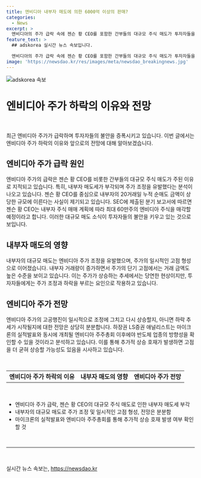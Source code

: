 ```yaml
---
title: 엔비디아 내부자 매도에 의한 6000억 이상의 판매?
categories:
  - News
excerpt: >
  엔비디아의 주가 급락 속에 젠슨 황 CEO를 포함한 간부들의 대규모 주식 매도가 투자자들을 불안하게 만들었습니다. 내부자의 순매도 금액이 크게 늘면서 시가총액이 2000억달러나 증발했고, 주가는 사상 최고치에서 12.8% 하락했습니다. 젠슨 황 CEO는 2025년까지 60만주의 주식을 매각할 계획이고, 다른 간부들도 대규모 매도를 예고했습니다. 향후 주가 추이는 엔비디아 주주총회 이후의 마이크론 실적발표와 연관돼 있을 전망입니다.
feature_text: >
  ## adskorea 실시간 뉴스 속보입니다.

  엔비디아의 주가 급락 속에 젠슨 황 CEO를 포함한 간부들의 대규모 주식 매도가 투자자들을 불안하게 만들었습니다. 내부자의 순매도 금액이 크게 늘면서 시가총액이 2000억달러나 증발했고, 주가는 사상 최고치에서 12.8% 하락했습니다. 젠슨 황 CEO는 2025년까지 60만주의 주식을 매각할 계획이고, 다른 간부들도 대규모 매도를 예고했습니다. 향후 주가 추이는 엔비디아 주주총회 이후의 마이크론 실적발표와 연관돼 있을 전망입니다.
image: 'https://newsdao.kr/res/images/meta/newsdao_breakingnews.jpg'
---
```


<p><img src="https://newsdao.kr/res/images/meta/newsdao_breakingnews.jpg" alt="adskorea 속보" /></p>

<h1 data-ke-size="size32">엔비디아 주가 하락의 이유와 전망</h1>

<p data-ke-size="size16">&nbsp;</p>

<p data-ke-size="size16">최근 엔비디아 주가가 급락하며 투자자들의 불안을 증폭시키고 있습니다. 이번 글에서는 엔비디아 주가 하락의 이유와 앞으로의 전망에 대해 알아보겠습니다.</p>

<h2 data-ke-size="size26">엔비디아 주가 급락 원인</h2>

<p data-ke-size="size16">엔비디아 주가의 급락은 젠슨 황 CEO를 비롯한 간부들의 대규모 주식 매도가 주된 이유로 지적되고 있습니다. 특히, 내부자 매도세가 부각되며 주가 조정을 유발했다는 분석이 나오고 있습니다. 젠슨 황 CEO를 중심으로 내부자의 20거래일 누적 순매도 금액이 상당한 규모에 이른다는 사실이 제기되고 있습니다. SEC에 제출된 분기 보고서에 따르면 젠슨 황 CEO는 내부자 주식 매매 계획에 따라 최대 60만주의 엔비디아 주식을 매각할 예정이라고 합니다. 이러한 대규모 매도 소식이 투자자들의 불안을 키우고 있는 것으로 보입니다.</p>

<h2 data-ke-size="size26">내부자 매도의 영향</h2>

<p data-ke-size="size16">내부자의 대규모 매도는 엔비디아 주가 조정을 유발했으며, 주가의 일시적인 고점 형성으로 이어졌습니다. 내부자 거래량이 증가하면서 주가의 단기 고점에서는 거래 금액도 높은 수준을 보이고 있습니다. 이는 주가가 상승하는 추세에서는 당연한 현상이지만, 투자자들에게는 주가 조정과 하락을 부르는 요인으로 작용하고 있습니다.</p>

<h2 data-ke-size="size26">엔비디아 주가 전망</h2>

<p data-ke-size="size16">엔비디아 주가의 고공행진이 일시적으로 조정에 그치고 다시 상승할지, 아니면 하락 추세가 시작될지에 대한 전망은 상당히 분분합니다. 하장권 LS증권 애널리스트는 마이크론의 실적발표와 동시에 개최될 엔비디아 주주총회 이후에야 반도체 업종의 방향성을 확인할 수 있을 것이라고 분석하고 있습니다. 이를 통해 추가적 상승 호재가 발생하면 고점을 더 굳혀 상승할 가능성도 있음을 시사하고 있습니다.</p>

<p data-ke-size="size16">&nbsp;</p>

<table>
    <tbody>
        <tr>
            <td style="text-align: center; height: 17px;"><b>엔비디아 주가 하락의 이유</b></td>
            <td style="text-align: center; height: 17px;"><b>내부자 매도의 영향</b></td>
            <td style="text-align: center; height: 17px;"><b>엔비디아 주가 전망</b></td>
        </tr>
    </tbody>
</table>

<p data-ke-size="size16">&nbsp;</p>

<ul>
    <li>엔비디아 주가 급락, 젠슨 황 CEO의 대규모 주식 매도로 인한 내부자 매도세 부각</li>
    <li>내부자의 대규모 매도로 주가 조정 및 일시적인 고점 형성, 전망은 분분함</li>
    <li>마이크론의 실적발표와 엔비디아 주주총회를 통해 추가적 상승 호재 발생 여부 확인할 것</li>
</ul>

<p data-ke-size="size16">&nbsp;</p>

<hr>

<p data-ke-size="size16">&nbsp;</p>
실시간 뉴스 속보는, <a href="https://newsdao.kr" rel="dofollow">https://newsdao.kr</a>


